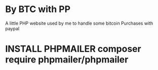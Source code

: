 # By BTC with PP
A little PHP website used by me to handle some bitcoin Purchases with paypal

# INSTALL PHPMAILER composer require phpmailer/phpmailer
